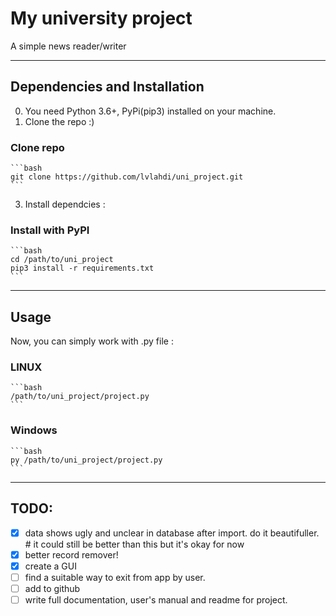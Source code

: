 # My university project

A simple news reader/writer

---

## Dependencies and Installation

0. You need Python 3.6+, PyPi(pip3) installed on your machine.
1. Clone the repo :)

### Clone repo

    ```bash
    git clone https://github.com/lvlahdi/uni_project.git
    ```

3. Install dependcies :

### Install with PyPI

    ```bash
    cd /path/to/uni_project
    pip3 install -r requirements.txt
    ```

---

## Usage

Now, you can simply work with .py file :

### LINUX

    ```bash
    /path/to/uni_project/project.py
    ```

### Windows

    ```bash
    py /path/to/uni_project/project.py
    ```

---

## TODO:

- [x] data shows ugly and unclear in database after import. do it beautifuller.    # it could still be better than this but it's okay for now
- [x] better record remover!
- [x] create a GUI
- [ ] find a suitable way to exit from app by user.
- [ ] add to github
- [ ] write full documentation, user's manual and readme for project.